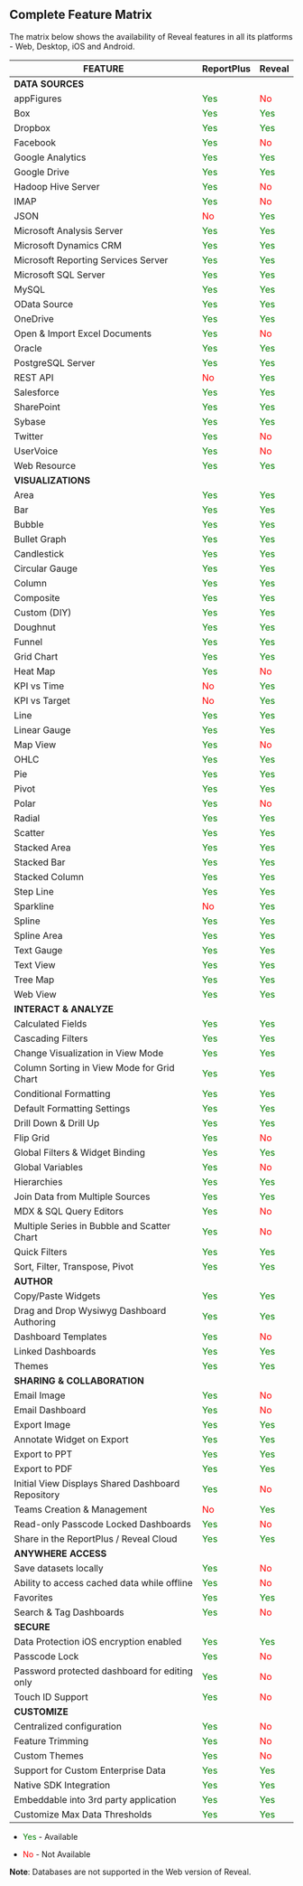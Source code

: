 ## Complete Feature Matrix

The matrix below shows the availability of Reveal features in all its platforms - Web, Desktop, iOS and Android.

| FEATURE                                           | ReportPlus                                    | Reveal                                    |
| ------------------------------------------------- | --------------------------------------------- | ----------------------------------------- |
| **DATA SOURCES**                                  |                                               |                                           |
| appFigures                                        | <span style="color: #007F00">Yes</span>       | <span style="color: #FF0000">No</span>    |
| Box                                               | <span style="color: #007F00">Yes</span>       | <span style="color: #007F00">Yes</span>   |
| Dropbox                                           | <span style="color: #007F00">Yes</span>       | <span style="color: #007F00">Yes</span>   |
| Facebook                                          | <span style="color: #007F00">Yes</span>       | <span style="color: #FF0000">No</span>    |
| Google Analytics                                  | <span style="color: #007F00">Yes</span>       | <span style="color: #007F00">Yes</span>   |
| Google Drive                                      | <span style="color: #007F00">Yes</span>       | <span style="color: #007F00">Yes</span>   |
| Hadoop Hive Server                                | <span style="color: #007F00">Yes</span>       | <span style="color: #FF0000">No</span>    |
| IMAP                                              | <span style="color: #007F00">Yes</span>       | <span style="color: #FF0000">No</span>    |
| JSON                                              | <span style="color: #FF0000">No</span>        | <span style="color: #007F00">Yes</span>   |
| Microsoft Analysis Server                         | <span style="color: #007F00">Yes</span>       | <span style="color: #007F00">Yes</span>   |
| Microsoft Dynamics CRM                            | <span style="color: #007F00">Yes</span>       | <span style="color: #007F00">Yes</span>   |
| Microsoft Reporting Services Server               | <span style="color: #007F00">Yes</span>       | <span style="color: #007F00">Yes</span>   |
| Microsoft SQL Server                              | <span style="color: #007F00">Yes</span>       | <span style="color: #007F00">Yes</span>   |
| MySQL                                             | <span style="color: #007F00">Yes</span>       | <span style="color: #007F00">Yes</span>   |
| OData Source                                      | <span style="color: #007F00">Yes</span>       | <span style="color: #007F00">Yes</span>   |
| OneDrive                                          | <span style="color: #007F00">Yes</span>       | <span style="color: #007F00">Yes</span>   |
| Open & Import Excel Documents                     | <span style="color: #007F00">Yes</span>       | <span style="color: #FF0000">No</span>    |
| Oracle                                            | <span style="color: #007F00">Yes</span>       | <span style="color: #007F00">Yes</span>   |
| PostgreSQL Server                                 | <span style="color: #007F00">Yes</span>       | <span style="color: #007F00">Yes</span>   |
| REST API                                          | <span style="color: #FF0000">No</span>        | <span style="color: #007F00">Yes</span>   |
| Salesforce                                        | <span style="color: #007F00">Yes</span>       | <span style="color: #007F00">Yes</span>    |
| SharePoint                                        | <span style="color: #007F00">Yes</span>       | <span style="color: #007F00">Yes</span>   |
| Sybase                                            | <span style="color: #007F00">Yes</span>       | <span style="color: #007F00">Yes</span>   |
| Twitter                                           | <span style="color: #007F00">Yes</span>       | <span style="color: #FF0000">No</span>    |
| UserVoice                                         | <span style="color: #007F00">Yes</span>       | <span style="color: #FF0000">No</span>    |
| Web Resource                                      | <span style="color: #007F00">Yes</span>       | <span style="color: #007F00">Yes</span>   |
| **VISUALIZATIONS**                                |                                               |                                           |
| Area                                              | <span style="color: #007F00">Yes</span>       | <span style="color: #007F00">Yes</span>   |
| Bar                                               | <span style="color: #007F00">Yes</span>       | <span style="color: #007F00">Yes</span>   |
| Bubble                                            | <span style="color: #007F00">Yes</span>       | <span style="color: #007F00">Yes</span>   |
| Bullet Graph                                      | <span style="color: #007F00">Yes</span>       | <span style="color: #007F00">Yes</span>   |
| Candlestick                                       | <span style="color: #007F00">Yes</span>       | <span style="color: #007F00">Yes</span>   |
| Circular Gauge                                    | <span style="color: #007F00">Yes</span>       | <span style="color: #007F00">Yes</span>   |
| Column                                            | <span style="color: #007F00">Yes</span>       | <span style="color: #007F00">Yes</span>   |
| Composite                                         | <span style="color: #007F00">Yes</span>       | <span style="color: #007F00">Yes</span>   |
| Custom (DIY)                                      | <span style="color: #007F00">Yes</span>       | <span style="color: #007F00">Yes</span>   |
| Doughnut                                          | <span style="color: #007F00">Yes</span>       | <span style="color: #007F00">Yes</span>   |
| Funnel                                            | <span style="color: #007F00">Yes</span>       | <span style="color: #007F00">Yes</span>   |
| Grid Chart                                         | <span style="color: #007F00">Yes</span>       | <span style="color: #007F00">Yes</span>   |
| Heat Map                                          | <span style="color: #007F00">Yes</span>       | <span style="color: #FF0000">No</span>    |
| KPI vs Time                                       | <span style="color: #FF0000">No</span>        | <span style="color: #007F00">Yes</span>   |
| KPI vs Target                                     | <span style="color: #FF0000">No</span>        | <span style="color: #007F00">Yes</span>   |
| Line                                              | <span style="color: #007F00">Yes</span>       | <span style="color: #007F00">Yes</span>   |
| Linear Gauge                                      | <span style="color: #007F00">Yes</span>       | <span style="color: #007F00">Yes</span>   |
| Map View                                          | <span style="color: #007F00">Yes</span>       | <span style="color: #FF0000">No</span>    |
| OHLC                                              | <span style="color: #007F00">Yes</span>       | <span style="color: #007F00">Yes</span>   |
| Pie                                               | <span style="color: #007F00">Yes</span>       | <span style="color: #007F00">Yes</span>   |
| Pivot                                             | <span style="color: #007F00">Yes</span>       | <span style="color: #007F00">Yes</span>   |
| Polar                                             | <span style="color: #007F00">Yes</span>       | <span style="color: #FF0000">No</span>    |
| Radial                                            | <span style="color: #007F00">Yes</span>       | <span style="color: #007F00">Yes</span>   |
| Scatter                                           | <span style="color: #007F00">Yes</span>       | <span style="color: #007F00">Yes</span>   |
| Stacked Area                                      | <span style="color: #007F00">Yes</span>       | <span style="color: #007F00">Yes</span>   |
| Stacked Bar                                       | <span style="color: #007F00">Yes</span>       | <span style="color: #007F00">Yes</span>   |
| Stacked Column                                    | <span style="color: #007F00">Yes</span>       | <span style="color: #007F00">Yes</span>   |
| Step Line                                         | <span style="color: #007F00">Yes</span>       | <span style="color: #007F00">Yes</span>   |
| Sparkline                                         | <span style="color: #FF0000">No</span>        | <span style="color: #007F00">Yes</span>   |
| Spline                                            | <span style="color: #007F00">Yes</span>       | <span style="color: #007F00">Yes</span>   |
| Spline Area                                       | <span style="color: #007F00">Yes</span>       | <span style="color: #007F00">Yes</span>   |
| Text Gauge                                        | <span style="color: #007F00">Yes</span>       | <span style="color: #007F00">Yes</span>   |
| Text View                                         | <span style="color: #007F00">Yes</span>       | <span style="color: #007F00">Yes</span>   |
| Tree Map                                          | <span style="color: #007F00">Yes</span>       | <span style="color: #007F00">Yes</span>    |
| Web View                                          | <span style="color: #007F00">Yes</span>       | <span style="color: #007F00">Yes</span>   |
| **INTERACT & ANALYZE**                            |                                               |                                           |
| Calculated Fields                                 | <span style="color: #007F00">Yes</span>       | <span style="color: #007F00">Yes</span>   |
| Cascading Filters                                 | <span style="color: #007F00">Yes</span>       | <span style="color: #007F00">Yes</span>   |
| Change Visualization in View Mode                 | <span style="color: #007F00">Yes</span>       | <span style="color: #007F00">Yes</span>   |
| Column Sorting in View Mode for Grid Chart         | <span style="color: #007F00">Yes</span>       | <span style="color: #007F00">Yes</span>   |
| Conditional Formatting                            | <span style="color: #007F00">Yes</span>       | <span style="color: #007F00">Yes</span>   |
| Default Formatting Settings                       | <span style="color: #007F00">Yes</span>       | <span style="color: #007F00">Yes</span>   |
| Drill Down & Drill Up                             | <span style="color: #007F00">Yes</span>       | <span style="color: #007F00">Yes</span>   |
| Flip Grid                                         | <span style="color: #007F00">Yes</span>       | <span style="color: #FF0000">No</span>    |
| Global Filters & Widget Binding                   | <span style="color: #007F00">Yes</span>       | <span style="color: #007F00">Yes</span>   |
| Global Variables                                  | <span style="color: #007F00">Yes</span>       | <span style="color: #FF0000">No</span>    |
| Hierarchies                                       | <span style="color: #007F00">Yes</span>       | <span style="color: #007F00">Yes</span>   |
| Join Data from Multiple Sources                   | <span style="color: #007F00">Yes</span>       | <span style="color: #007F00">Yes</span>   |
| MDX & SQL Query Editors                           | <span style="color: #007F00">Yes</span>       | <span style="color: #FF0000">No</span>    |
| Multiple Series in Bubble and Scatter Chart       | <span style="color: #007F00">Yes</span>       | <span style="color: #FF0000">No</span>    |
| Quick Filters                                     | <span style="color: #007F00">Yes</span>       | <span style="color: #007F00">Yes</span>   |
| Sort, Filter, Transpose, Pivot                    | <span style="color: #007F00">Yes</span>       | <span style="color: #007F00">Yes</span>   |
| **AUTHOR**                                        |                                               |                                           |
| Copy/Paste Widgets                                | <span style="color: #007F00">Yes</span>       | <span style="color: #007F00">Yes</span>   |
| Drag and Drop Wysiwyg Dashboard Authoring         | <span style="color: #007F00">Yes</span>       | <span style="color: #007F00">Yes</span>   |
| Dashboard Templates                               | <span style="color: #007F00">Yes</span>       | <span style="color: #FF0000">No</span>    |
| Linked Dashboards                                 | <span style="color: #007F00">Yes</span>       | <span style="color: #007F00">Yes</span>   |
| Themes                                            | <span style="color: #007F00">Yes</span>       | <span style="color: #007F00">Yes</span>   |
| **SHARING & COLLABORATION**                       |                                               |                                           |
| Email Image                                       | <span style="color: #007F00">Yes</span>       | <span style="color: #FF0000">No</span>    |
| Email Dashboard                                   | <span style="color: #007F00">Yes</span>       | <span style="color: #FF0000">No</span>    |
| Export Image                                      | <span style="color: #007F00">Yes</span>       | <span style="color: #007F00">Yes</span>   |
| Annotate Widget on Export                         | <span style="color: #007F00">Yes</span>       | <span style="color: #007F00">Yes</span>   |
| Export to PPT                                     | <span style="color: #007F00">Yes</span>       | <span style="color: #007F00">Yes</span>   |
| Export to PDF                                     | <span style="color: #007F00">Yes</span>       | <span style="color: #007F00">Yes</span>   |
| Initial View Displays Shared Dashboard Repository | <span style="color: #007F00">Yes</span>       | <span style="color: #FF0000">No</span>    |
| Teams Creation & Management                       | <span style="color: #FF0000">No</span>        | <span style="color: #007F00">Yes</span>   |
| Read-only Passcode Locked Dashboards              | <span style="color: #007F00">Yes</span>       | <span style="color: #FF0000">No</span>    |
| Share in the ReportPlus / Reveal Cloud            | <span style="color: #007F00">Yes</span>       | <span style="color: #007F00">Yes</span>   |
| **ANYWHERE ACCESS**                               |                                               |                                           |
| Save datasets locally                             | <span style="color: #007F00">Yes</span>       | <span style="color: #FF0000">No</span>    |
| Ability to access cached data while offline       | <span style="color: #007F00">Yes</span>       | <span style="color: #FF0000">No</span>    |
| Favorites                                         | <span style="color: #007F00">Yes</span>       | <span style="color: #007F00">Yes</span>   |
| Search & Tag Dashboards                           | <span style="color: #007F00">Yes</span>       | <span style="color: #FF0000">No</span>    |
| **SECURE**                                        |                                               |                                           |
| Data Protection iOS encryption enabled            | <span style="color: #007F00">Yes</span>       | <span style="color: #007F00">Yes</span>   |
| Passcode Lock                                     | <span style="color: #007F00">Yes</span>       | <span style="color: #FF0000">No</span>    |
| Password protected dashboard for editing only     | <span style="color: #007F00">Yes</span>       | <span style="color: #FF0000">No</span>    |
| Touch ID Support                                  | <span style="color: #007F00">Yes</span>       | <span style="color: #FF0000">No</span>    |
| **CUSTOMIZE**                                     |                                               |                                           |
| Centralized configuration                         | <span style="color: #007F00">Yes</span>       | <span style="color: #FF0000">No</span>    |
| Feature Trimming                                  | <span style="color: #007F00">Yes</span>       | <span style="color: #FF0000">No</span>    |
| Custom Themes                                     | <span style="color: #007F00">Yes</span>       | <span style="color: #FF0000">No</span>    |
| Support for Custom Enterprise Data                | <span style="color: #007F00">Yes</span>       | <span style="color: #007F00">Yes</span>   |
| Native SDK Integration                            | <span style="color: #007F00">Yes</span>       | <span style="color: #007F00">Yes</span>   |
| Embeddable into 3rd party application             | <span style="color: #007F00">Yes</span>       | <span style="color: #007F00">Yes</span>   |
| Customize Max Data Thresholds                     | <span style="color: #007F00">Yes</span>       | <span style="color: #007F00">Yes</span>   |

  - <span style="color: #007F00">Yes</span> - Available

  - <span style="color: #FF0000">No</span>  - Not Available

<a name='databases-web'></a>
**Note**: Databases are not supported in the Web version of Reveal.
